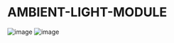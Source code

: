 # AMBIENT-LIGHT-MODULE

![image](https://user-images.githubusercontent.com/97187462/148432028-2a726ae2-32f1-4297-a6d0-7a9d200ea99d.png)
![image](https://user-images.githubusercontent.com/97187462/148432101-37a710c8-9b63-4daa-b7be-3eae17e000a9.png)
